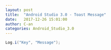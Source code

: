 ```yaml
---
layout: post
title:  "Android Studio 3.0 - Toast Message"
date:   2017-12-26 15:01:00
author: C-an
categories: Android_Studio_3.0
---
```


```java
Log.i("Key", "Message");
```
